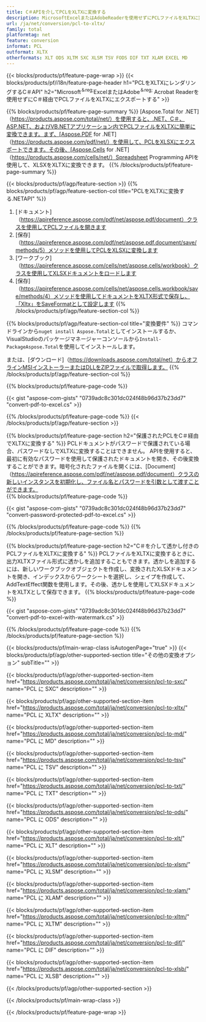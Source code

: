```yaml
---
title: C＃APIを介してPCLをXLTXに変換する
description: MicrosoftExcelまたはAdobeReaderを使用せずにPCLファイルをXLTXに変換するC＃API
url: /ja/net/conversion/pcl-to-xltx/
family: total
platformtag: net
feature: conversion
informat: PCL
outformat: XLTX
otherformats: XLT ODS XLTM SXC XLSM TSV FODS DIF TXT XLAM EXCEL MD
---
```

{{< blocks/products/pf/feature-page-wrap >}}
{{< blocks/products/pf/i18n/feature-page-header h1="PCLをXLTXにレンダリングするC＃API" h2="Microsoft<sup>＆reg;</sup>ExcelまたはAdobe<sup>＆reg;</sup> Acrobat Readerを使用せずにC＃経由でPCLファイルをXLTXにエクスポートする" >}}

{{% blocks/products/pf/feature-page-summary %}}
[Aspose.Total for .NET]（https://products.aspose.com/total/net/）を使用すると、.NET、C＃、ASP.NET、およびVB.NETアプリケーション内でPCLファイルをXLTXに簡単に変換できます。まず、[Aspose.PDF for .NET]（https://products.aspose.com/pdf/net/）を使用して、PCLをXLSXにエクスポートできます。その後、[Aspose.Cells for .NET]（https://products.aspose.com/cells/net/）Spreadsheet Programming APIを使用して、XLSXをXLTXに変換できます。
{{% /blocks/products/pf/feature-page-summary  %}}

{{< blocks/products/pf/agp/feature-section >}}
{{% blocks/products/pf/agp/feature-section-col title="PCLをXLTXに変換する.NETAPI" %}}
1. [ドキュメント]（https://apireference.aspose.com/pdf/net/aspose.pdf/document）クラスを使用してPCLファイルを開きます
2. [保存]（https://apireference.aspose.com/pdf/net/aspose.pdf.document/save/methods/5）メソッドを使用してPCLをXLSXに変換します
3. [ワークブック]（https://apireference.aspose.com/cells/net/aspose.cells/workbook）クラスを使用してXLSXドキュメントをロードします
4. [保存]（https://apireference.aspose.com/cells/net/aspose.cells.workbook/save/methods/4）メソッドを使用してドキュメントをXLTX形式で保存し、「Xltx」をSaveFormatとして設定します
{{% /blocks/products/pf/agp/feature-section-col %}}

{{% blocks/products/pf/agp/feature-section-col title="変換要件" %}}
コマンドラインから```nuget install Aspose.Total```としてインストールするか、VisualStudioのパッケージマネージャーコンソールから```Install-PackageAspose.Total```を使用してインストールします。

または、[ダウンロード]（https://downloads.aspose.com/total/net）からオフラインMSIインストーラーまたはDLLをZIPファイルで取得します。
{{% /blocks/products/pf/agp/feature-section-col %}}

{{% blocks/products/pf/feature-page-code %}}

{{< gist "aspose-com-gists" "0739adc8c301dc024f48b96d37b23dd7" "convert-pdf-to-excel.cs" >}}


{{% /blocks/products/pf/feature-page-code %}}
{{< /blocks/products/pf/agp/feature-section >}}

{{% blocks/products/pf/feature-page-section  h2="保護されたPCLをC＃経由でXLTXに変換する" %}}
PCLドキュメントがパスワードで保護されている場合、パスワードなしでXLTXに変換することはできません。 APIを使用すると、最初に有効なパスワードを使用して保護されたドキュメントを開き、その後変換することができます。暗号化されたファイルを開くには、[Document]（https://apireference.aspose.com/pdf/net/aspose.pdf/document）クラスの新しいインスタンスを初期化し、ファイル名とパスワードを引数として渡すことができます。  
{{% blocks/products/pf/feature-page-code %}}

{{< gist "aspose-com-gists" "0739adc8c301dc024f48b96d37b23dd7" "convert-password-protected-pdf-to-excel.cs" >}}

{{% /blocks/products/pf/feature-page-code  %}}
{{% /blocks/products/pf/feature-page-section %}}

{{% blocks/products/pf/feature-page-section  h2="C＃を介して透かし付きのPCLファイルをXLTXに変換する" %}}
PCLファイルをXLTXに変換するときに、出力XLTXファイル形式に透かしを追加することもできます。透かしを追加するには、新しいワークブックオブジェクトを作成し、変換されたXLSXドキュメントを開き、インデックスからワークシートを選択し、シェイプを作成して、AddTextEffect関数を使用します。その後、透かしを使用してXLSXドキュメントをXLTXとして保存できます。 
{{% blocks/products/pf/feature-page-code %}}

{{< gist "aspose-com-gists" "0739adc8c301dc024f48b96d37b23dd7" "convert-pdf-to-excel-with-watermark.cs" >}}

{{% /blocks/products/pf/feature-page-code  %}}
{{% /blocks/products/pf/feature-page-section %}}

{{< blocks/products/pf/main-wrap-class isAutogenPage="true" >}}
{{< blocks/products/pf/agp/other-supported-section title="その他の変換オプション" subTitle="" >}}

{{< blocks/products/pf/agp/other-supported-section-item href="https://products.aspose.com/total/ja/net/conversion/pcl-to-sxc/" name="PCL に SXC" description="" >}}

{{< blocks/products/pf/agp/other-supported-section-item href="https://products.aspose.com/total/ja/net/conversion/pcl-to-xltx/" name="PCL に XLTX" description="" >}}

{{< blocks/products/pf/agp/other-supported-section-item href="https://products.aspose.com/total/ja/net/conversion/pcl-to-md/" name="PCL に MD" description="" >}}

{{< blocks/products/pf/agp/other-supported-section-item href="https://products.aspose.com/total/ja/net/conversion/pcl-to-tsv/" name="PCL に TSV" description="" >}}

{{< blocks/products/pf/agp/other-supported-section-item href="https://products.aspose.com/total/ja/net/conversion/pcl-to-txt/" name="PCL に TXT" description="" >}}

{{< blocks/products/pf/agp/other-supported-section-item href="https://products.aspose.com/total/ja/net/conversion/pcl-to-ods/" name="PCL に ODS" description="" >}}

{{< blocks/products/pf/agp/other-supported-section-item href="https://products.aspose.com/total/ja/net/conversion/pcl-to-xlt/" name="PCL に XLT" description="" >}}

{{< blocks/products/pf/agp/other-supported-section-item href="https://products.aspose.com/total/ja/net/conversion/pcl-to-xlsm/" name="PCL に XLSM" description="" >}}

{{< blocks/products/pf/agp/other-supported-section-item href="https://products.aspose.com/total/ja/net/conversion/pcl-to-xlam/" name="PCL に XLAM" description="" >}}

{{< blocks/products/pf/agp/other-supported-section-item href="https://products.aspose.com/total/ja/net/conversion/pcl-to-xltm/" name="PCL に XLTM" description="" >}}

{{< blocks/products/pf/agp/other-supported-section-item href="https://products.aspose.com/total/ja/net/conversion/pcl-to-dif/" name="PCL に DIF" description="" >}}

{{< blocks/products/pf/agp/other-supported-section-item href="https://products.aspose.com/total/ja/net/conversion/pcl-to-xlsb/" name="PCL に XLSB" description="" >}}



{{< /blocks/products/pf/agp/other-supported-section >}}

{{< /blocks/products/pf/main-wrap-class >}}

{{< /blocks/products/pf/feature-page-wrap >}}